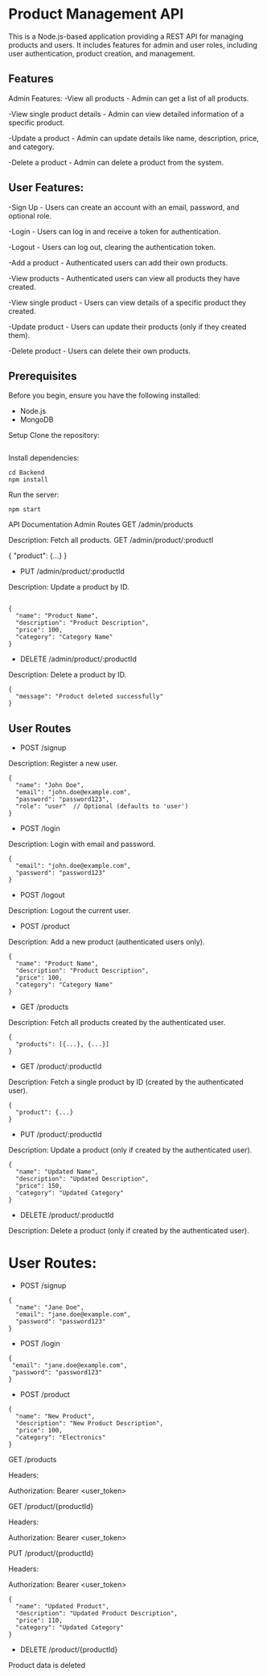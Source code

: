 # Product Management API
This is a Node.js-based application providing a REST API for managing products and users. It includes features for admin and user roles, including user authentication, product creation, and management.

## Features
Admin Features:
-View all products - Admin can get a list of all products.

-View single product details - Admin can view detailed information of a specific product.

-Update a product - Admin can update details like name, description, price, and category.

-Delete a product - Admin can delete a product from the system.

## User Features:
-Sign Up - Users can create an account with an email, password, and optional role.

-Login - Users can log in and receive a token for authentication.

-Logout - Users can log out, clearing the authentication token.

-Add a product - Authenticated users can add their own products.

-View products - Authenticated users can view all products they have created.

-View single product - Users can view details of a specific product they created.

-Update product - Users can update their products (only if they created them).

-Delete product - Users can delete their own products.

## Prerequisites
Before you begin, ensure you have the following installed:

- Node.js
- MongoDB 

Setup
Clone the repository:
```
```
Install dependencies:
```
cd Backend
npm install
```
Run the server:
```
npm start
```

API Documentation
Admin Routes
GET /admin/products

Description: Fetch all products.
GET /admin/product/:productI

{
  "product": {...}
}

- PUT /admin/product/:productId

Description: Update a product by ID.
```

{
  "name": "Product Name",
  "description": "Product Description",
  "price": 100,
  "category": "Category Name"
}
```
- DELETE /admin/product/:productId

Description: Delete a product by ID.
```
{
  "message": "Product deleted successfully"
}
```

## User Routes

- POST /signup

Description: Register a new user.
```
{
  "name": "John Doe",
  "email": "john.doe@example.com",
  "password": "password123",
  "role": "user"  // Optional (defaults to 'user')
}
```
- POST /login

Description: Login with email and password.
```
{
  "email": "john.doe@example.com",
  "password": "password123"
}
```
- POST /logout

Description: Logout the current user.

- POST /product

Description: Add a new product (authenticated users only).
```
{
  "name": "Product Name",
  "description": "Product Description",
  "price": 100,
  "category": "Category Name"
}
```
- GET /products

Description: Fetch all products created by the authenticated user.
```
{
  "products": [{...}, {...}]
}
```
- GET /product/:productId

Description: Fetch a single product by ID (created by the authenticated user).
```
{
  "product": {...}
}
```
- PUT /product/:productId

Description: Update a product (only if created by the authenticated user).
```
{
  "name": "Updated Name",
  "description": "Updated Description",
  "price": 150,
  "category": "Updated Category"
}
```
- DELETE /product/:productId

Description: Delete a product (only if created by the authenticated user).

# User Routes:
- POST /signup
```
{
  "name": "Jane Doe",
  "email": "jane.doe@example.com",
  "password": "password123"
}
```
- POST /login
 ```
{
  "email": "jane.doe@example.com",
  "password": "password123"
}
```
- POST /product
```
{
  "name": "New Product",
  "description": "New Product Description",
  "price": 100,
  "category": "Electronics"
}
```
GET /products

Headers:

Authorization: Bearer <user_token>

GET /product/{productId}

Headers:

Authorization: Bearer <user_token>

PUT /product/{productId}

Headers:

Authorization: Bearer <user_token>
```
{
  "name": "Updated Product",
  "description": "Updated Product Description",
  "price": 110,
  "category": "Updated Category"
}
```
- DELETE /product/{productId}

Product data is deleted

